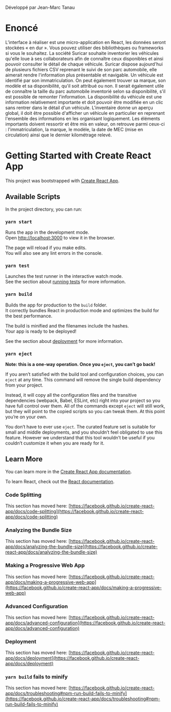 Développé par Jean-Marc Tanau 
# Enoncé
L’interface à réaliser est une micro-application en React, les données seront stockées « en dur ». Vous pouvez utiliser des bibliothèques ou frameworks si vous le souhaitez.
La société Suricar souhaite inventorier les véhicules qu'elle loue à ses collaborateurs afin de connaître ceux disponibles et ainsi pouvoir consulter le détail de chaque véhicule. Suricar dispose aujourd'hui de plusieurs fichiers CSV reprenant le suivi de son parc automobile, elle aimerait rendre l'information plus présentable et navigable.
Un véhicule est identifié par son immatriculation. On peut également trouver sa marque, son modèle et sa disponibilité, qu'il soit attribué ou non.
Il serait également utile de connaître la taille du parc automobile inventorié selon sa disponibilité, s'il est possible de remonter l'information.
La disponibilité du véhicule est une information relativement importante et doit pouvoir être modifiée en un clic sans rentrer dans le détail d'un véhicule.
L'inventaire donne un aperçu global, il doit être possible d'afficher un véhicule en particulier en reprenant l'ensemble des informations en les organisant logiquement. Les éléments importants doivent ressortir et être mis en valeur, on retrouve parmi ceux-ci : l'immatriculation, la marque, le modèle, la date de MEC (mise en circulation) ainsi que le dernier kilométrage relevé.

# Getting Started with Create React App

This project was bootstrapped with [Create React App](https://github.com/facebook/create-react-app).

## Available Scripts

In the project directory, you can run:

### `yarn start`

Runs the app in the development mode.\
Open [http://localhost:3000](http://localhost:3000) to view it in the browser.

The page will reload if you make edits.\
You will also see any lint errors in the console.

### `yarn test`

Launches the test runner in the interactive watch mode.\
See the section about [running tests](https://facebook.github.io/create-react-app/docs/running-tests) for more information.

### `yarn build`

Builds the app for production to the `build` folder.\
It correctly bundles React in production mode and optimizes the build for the best performance.

The build is minified and the filenames include the hashes.\
Your app is ready to be deployed!

See the section about [deployment](https://facebook.github.io/create-react-app/docs/deployment) for more information.

### `yarn eject`

**Note: this is a one-way operation. Once you `eject`, you can’t go back!**

If you aren’t satisfied with the build tool and configuration choices, you can `eject` at any time. This command will remove the single build dependency from your project.

Instead, it will copy all the configuration files and the transitive dependencies (webpack, Babel, ESLint, etc) right into your project so you have full control over them. All of the commands except `eject` will still work, but they will point to the copied scripts so you can tweak them. At this point you’re on your own.

You don’t have to ever use `eject`. The curated feature set is suitable for small and middle deployments, and you shouldn’t feel obligated to use this feature. However we understand that this tool wouldn’t be useful if you couldn’t customize it when you are ready for it.

## Learn More

You can learn more in the [Create React App documentation](https://facebook.github.io/create-react-app/docs/getting-started).

To learn React, check out the [React documentation](https://reactjs.org/).

### Code Splitting

This section has moved here: [https://facebook.github.io/create-react-app/docs/code-splitting](https://facebook.github.io/create-react-app/docs/code-splitting)

### Analyzing the Bundle Size

This section has moved here: [https://facebook.github.io/create-react-app/docs/analyzing-the-bundle-size](https://facebook.github.io/create-react-app/docs/analyzing-the-bundle-size)

### Making a Progressive Web App

This section has moved here: [https://facebook.github.io/create-react-app/docs/making-a-progressive-web-app](https://facebook.github.io/create-react-app/docs/making-a-progressive-web-app)

### Advanced Configuration

This section has moved here: [https://facebook.github.io/create-react-app/docs/advanced-configuration](https://facebook.github.io/create-react-app/docs/advanced-configuration)

### Deployment

This section has moved here: [https://facebook.github.io/create-react-app/docs/deployment](https://facebook.github.io/create-react-app/docs/deployment)

### `yarn build` fails to minify

This section has moved here: [https://facebook.github.io/create-react-app/docs/troubleshooting#npm-run-build-fails-to-minify](https://facebook.github.io/create-react-app/docs/troubleshooting#npm-run-build-fails-to-minify)
